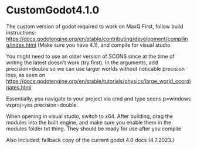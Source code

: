 # CustomGodot4.1.0
 The custom version of godot required to work on MaxQ
 First, follow build instructions: https://docs.godotengine.org/en/stable/contributing/development/compiling/index.html (Make sure you have 4.1), and compile for visual studio.

 You might need to use an older version of SCONS since at the time of writing the latest doesn't work (try first). In the arguments, add precision=double so we can use larger worlds
 without noticable precision loss, as seen on https://docs.godotengine.org/en/stable/tutorials/physics/large_world_coordinates.html

 Essentially, you navigate to your project via cmd and type scons p=windows vsproj=yes precision=double.

 When opening in visual studio, switch to x64.
 After building, drag the modules into the built engine, and make sure you enable them in the modules folder txt thing. They should be ready for use after you compile

 Also included: fallback copy of the current godot 4.0 docs (4.7.2023.)